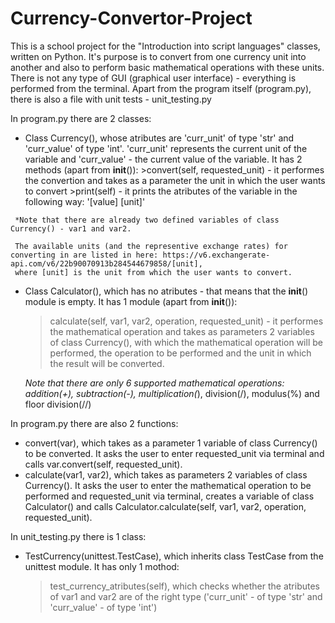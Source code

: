 # Currency-Convertor-Project

This is a school project for the "Introduction into script languages" classes, written on Python.
It's purpose is to convert from one currency unit into another and also to perform basic mathematical operations with these units.
There is not any type of GUI (graphical user interface) - everything is performed from the terminal.
Apart from the program itself (program.py), there is also a file with unit tests - unit_testing.py

In program.py there are 2 classes:
   -  Class Currency(), whose atributes are 'curr_unit' of type 'str' and 'curr_value' of type 'int'. 'curr_unit' represents the current unit of the variable
      and 'curr_value' - the current value of the variable.
      It has 2 methods (apart from __init__()):
          >convert(self, requested_unit) - it performes the convertion and takes as a parameter the unit in which the user wants to convert
          >print(self) - it prints the atributes of the variable in the following way: '[value] [unit]'
          
     *Note that there are already two defined variables of class Currency() - var1 and var2.
     
     The available units (and the representive exchange rates) for converting in are listed in here: https://v6.exchangerate-api.com/v6/22b90070913b284544679858/[unit],
     where [unit] is the unit from which the user wants to convert.
     
  -  Class Calculator(), which has no atributes - that means that the __init__() module is empty.
     It has 1 module (apart from __init__()):
        >calculate(self, var1, var2, operation, requested_unit) - it performes the mathematical operation and takes as parameters 2 variables of class Currency(), 
         with which the mathematical operation will be performed, the operation to be performed and the unit in which the result will be converted.
         
        *Note that there are only 6 supported mathematical operations: addition(+), subtraction(-), multiplication(*), division(/), modulus(%) and floor division(//)
         
         
In program.py there are also 2 functions:
  -  convert(var), which takes as a parameter 1 variable of class Currency() to be converted. 
     It asks the user to enter requested_unit via terminal and calls var.convert(self, requested_unit).
  -  calculate(var1, var2), which takes as parameters 2 variables of class Currency().
     It asks the user to enter the mathematical operation to be performed and requested_unit via terminal, creates a variable of class Calculator()
     and calls Calculator.calculate(self, var1, var2, operation, requested_unit).
     
In unit_testing.py there is 1 class:
  -  TestCurrency(unittest.TestCase), which inherits class TestCase from the unittest module. It has only 1 mothod:
        >test_currency_atributes(self), which checks whether the atributes of var1 and var2 are of the right type ('curr_unit' - of type 'str' and 'curr_value' - of type 'int')
